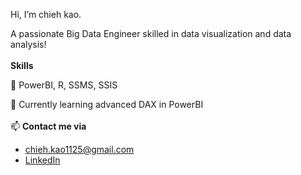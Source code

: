 Hi, I’m chieh kao.

A passionate Big Data Engineer skilled in data visualization and data analysis! 
<br></br>
**Skills**

🔨 PowerBI, R, SSMS, SSIS

🌱 Currently learning advanced DAX in PowerBI
<br></br>
📫 **Contact me via**
- chieh.kao1125@gmail.com
- [LinkedIn](https://www.linkedin.com/in/chieh-kao-777360310)

<!---
chieh-kao-1125/chieh-kao-1125 is a ✨ special ✨ repository because its `README.md` (this file) appears on your GitHub profile.
You can click the Preview link to take a look at your changes.
--->
